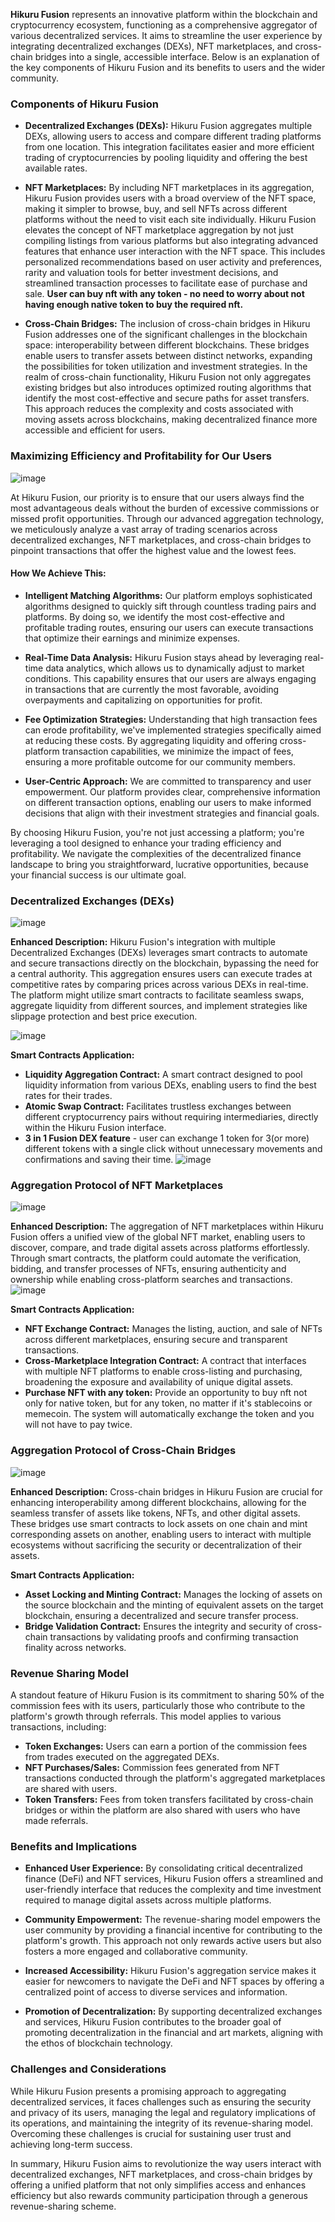 **Hikuru Fusion** represents an innovative platform within the blockchain and cryptocurrency ecosystem, functioning as a comprehensive aggregator of various decentralized services. It aims to streamline the user experience by integrating decentralized exchanges (DEXs), NFT marketplaces, and cross-chain bridges into a single, accessible interface. Below is an explanation of the key components of Hikuru Fusion and its benefits to users and the wider community.

### Components of Hikuru Fusion

- **Decentralized Exchanges (DEXs):** Hikuru Fusion aggregates multiple DEXs, allowing users to access and compare different trading platforms from one location. This integration facilitates easier and more efficient trading of cryptocurrencies by pooling liquidity and offering the best available rates.

- **NFT Marketplaces:** By including NFT marketplaces in its aggregation, Hikuru Fusion provides users with a broad overview of the NFT space, making it simpler to browse, buy, and sell NFTs across different platforms without the need to visit each site individually.
Hikuru Fusion elevates the concept of NFT marketplace aggregation by not just compiling listings from various platforms but also integrating advanced features that enhance user interaction with the NFT space. This includes personalized recommendations based on user activity and preferences, rarity and valuation tools for better investment decisions, and streamlined transaction processes to facilitate ease of purchase and sale. **User can buy nft with any token - no need to worry about not having enough native token to buy the required nft.**

- **Cross-Chain Bridges:** The inclusion of cross-chain bridges in Hikuru Fusion addresses one of the significant challenges in the blockchain space: interoperability between different blockchains. These bridges enable users to transfer assets between distinct networks, expanding the possibilities for token utilization and investment strategies. In the realm of cross-chain functionality, Hikuru Fusion not only aggregates existing bridges but also introduces optimized routing algorithms that identify the most cost-effective and secure paths for asset transfers. This approach reduces the complexity and costs associated with moving assets across blockchains, making decentralized finance more accessible and efficient for users.




### Maximizing Efficiency and Profitability for Our Users
![image](https://github.com/HikuruOfficial/Hikuru-Fusion/assets/132744928/2312bb74-9573-4a3f-8998-546483054e87)

At Hikuru Fusion, our priority is to ensure that our users always find the most advantageous deals without the burden of excessive commissions or missed profit opportunities. Through our advanced aggregation technology, we meticulously analyze a vast array of trading scenarios across decentralized exchanges, NFT marketplaces, and cross-chain bridges to pinpoint transactions that offer the highest value and the lowest fees.

#### How We Achieve This:

- **Intelligent Matching Algorithms:** Our platform employs sophisticated algorithms designed to quickly sift through countless trading pairs and platforms. By doing so, we identify the most cost-effective and profitable trading routes, ensuring our users can execute transactions that optimize their earnings and minimize expenses.

- **Real-Time Data Analysis:** Hikuru Fusion stays ahead by leveraging real-time data analytics, which allows us to dynamically adjust to market conditions. This capability ensures that our users are always engaging in transactions that are currently the most favorable, avoiding overpayments and capitalizing on opportunities for profit.

- **Fee Optimization Strategies:** Understanding that high transaction fees can erode profitability, we've implemented strategies specifically aimed at reducing these costs. By aggregating liquidity and offering cross-platform transaction capabilities, we minimize the impact of fees, ensuring a more profitable outcome for our community members.

- **User-Centric Approach:** We are committed to transparency and user empowerment. Our platform provides clear, comprehensive information on different transaction options, enabling our users to make informed decisions that align with their investment strategies and financial goals.

By choosing Hikuru Fusion, you're not just accessing a platform; you're leveraging a tool designed to enhance your trading efficiency and profitability. We navigate the complexities of the decentralized finance landscape to bring you straightforward, lucrative opportunities, because your financial success is our ultimate goal.






### Decentralized Exchanges (DEXs)
![image](https://github.com/HikuruOfficial/Hikuru-Fusion/assets/132744928/399ebc8d-c56a-4194-8bed-2dac6f800148)

**Enhanced Description:**
Hikuru Fusion's integration with multiple Decentralized Exchanges (DEXs) leverages smart contracts to automate and secure transactions directly on the blockchain, bypassing the need for a central authority. This aggregation ensures users can execute trades at competitive rates by comparing prices across various DEXs in real-time. The platform might utilize smart contracts to facilitate seamless swaps, aggregate liquidity from different sources, and implement strategies like slippage protection and best price execution.

![image](https://github.com/HikuruOfficial/Hikuru-Fusion/assets/132744928/2aa4e690-28cd-4d4d-a350-28d5dee6609e)

**Smart Contracts Application:**
- **Liquidity Aggregation Contract:** A smart contract designed to pool liquidity information from various DEXs, enabling users to find the best rates for their trades.
- **Atomic Swap Contract:** Facilitates trustless exchanges between different cryptocurrency pairs without requiring intermediaries, directly within the Hikuru Fusion interface.
- **3 in 1 Fusion DEX feature** - user can exchange 1 token for 3(or more) different tokens with a single click without unnecessary movements and confirmations and saving their time.
![image](https://github.com/HikuruOfficial/Hikuru-Fusion/assets/132744928/ed7a5b32-a467-4c25-9580-42b8745d6179)

### Aggregation Protocol of NFT Marketplaces
![image](https://github.com/HikuruOfficial/Hikuru-Fusion/assets/132744928/e849ed59-b599-4fae-b174-f88082c716a1)

**Enhanced Description:**
The aggregation of NFT marketplaces within Hikuru Fusion offers a unified view of the global NFT market, enabling users to discover, compare, and trade digital assets across platforms effortlessly. Through smart contracts, the platform could automate the verification, bidding, and transfer processes of NFTs, ensuring authenticity and ownership while enabling cross-platform searches and transactions.
![image](https://github.com/HikuruOfficial/Hikuru-Fusion/assets/132744928/ef5daa2a-4abc-4e5c-a8cd-6d99872bb46e)

**Smart Contracts Application:**
- **NFT Exchange Contract:** Manages the listing, auction, and sale of NFTs across different marketplaces, ensuring secure and transparent transactions.
- **Cross-Marketplace Integration Contract:** A contract that interfaces with multiple NFT platforms to enable cross-listing and purchasing, broadening the exposure and availability of unique digital assets.
- **Purchase NFT with any token:** Provide an opportunity to buy nft not only for native token, but for any token, no matter if it's stablecoins or memecoin. The system will automatically exchange the token and you will not have to pay twice.

### Aggregation Protocol of Cross-Chain Bridges
![image](https://github.com/HikuruOfficial/Hikuru-Fusion/assets/132744928/62bf7f57-baa8-4bc9-aa14-b56736507f66)

**Enhanced Description:**
Cross-chain bridges in Hikuru Fusion are crucial for enhancing interoperability among different blockchains, allowing for the seamless transfer of assets like tokens, NFTs, and other digital assets. These bridges use smart contracts to lock assets on one chain and mint corresponding assets on another, enabling users to interact with multiple ecosystems without sacrificing the security or decentralization of their assets.

**Smart Contracts Application:**
- **Asset Locking and Minting Contract:** Manages the locking of assets on the source blockchain and the minting of equivalent assets on the target blockchain, ensuring a decentralized and secure transfer process.
- **Bridge Validation Contract:** Ensures the integrity and security of cross-chain transactions by validating proofs and confirming transaction finality across networks.





### Revenue Sharing Model

A standout feature of Hikuru Fusion is its commitment to sharing 50% of the commission fees with its users, particularly those who contribute to the platform's growth through referrals. This model applies to various transactions, including:

- **Token Exchanges:** Users can earn a portion of the commission fees from trades executed on the aggregated DEXs.
- **NFT Purchases/Sales:** Commission fees generated from NFT transactions conducted through the platform's aggregated marketplaces are shared with users.
- **Token Transfers:** Fees from token transfers facilitated by cross-chain bridges or within the platform are also shared with users who have made referrals.

### Benefits and Implications

- **Enhanced User Experience:** By consolidating critical decentralized finance (DeFi) and NFT services, Hikuru Fusion offers a streamlined and user-friendly interface that reduces the complexity and time investment required to manage digital assets across multiple platforms.

- **Community Empowerment:** The revenue-sharing model empowers the user community by providing a financial incentive for contributing to the platform's growth. This approach not only rewards active users but also fosters a more engaged and collaborative community.

- **Increased Accessibility:** Hikuru Fusion's aggregation service makes it easier for newcomers to navigate the DeFi and NFT spaces by offering a centralized point of access to diverse services and information.

- **Promotion of Decentralization:** By supporting decentralized exchanges and services, Hikuru Fusion contributes to the broader goal of promoting decentralization in the financial and art markets, aligning with the ethos of blockchain technology.

### Challenges and Considerations

While Hikuru Fusion presents a promising approach to aggregating decentralized services, it faces challenges such as ensuring the security and privacy of its users, managing the legal and regulatory implications of its operations, and maintaining the integrity of its revenue-sharing model. Overcoming these challenges is crucial for sustaining user trust and achieving long-term success.

In summary, Hikuru Fusion aims to revolutionize the way users interact with decentralized exchanges, NFT marketplaces, and cross-chain bridges by offering a unified platform that not only simplifies access and enhances efficiency but also rewards community participation through a generous revenue-sharing scheme.
